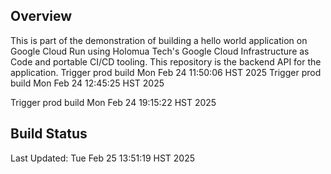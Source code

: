 ## Overview
This is part of the demonstration of building a hello world application on Google Cloud Run using Holomua Tech's Google Cloud Infrastructure as Code and portable CI/CD tooling.  This repository is the backend API for the application.
Trigger prod build Mon Feb 24 11:50:06 HST 2025
Trigger prod build Mon Feb 24 12:45:25 HST 2025

Trigger prod build Mon Feb 24 19:15:22 HST 2025
## Build Status
Last Updated: Tue Feb 25 13:51:19 HST 2025
